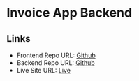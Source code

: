 # Invoice App Backend

## Links
- Frontend Repo URL: [Github](https://github.com/curlos/invoice-app)
- Backend Repo URL: [Github](https://github.com/curlos/invoice-app-backend)
- Live Site URL: [Live](http://invoice-app-beta.vercel.app/)
